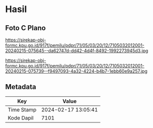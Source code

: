 # Hasil

## Foto C Plano

https://sirekap-obj-formc.kpu.go.id/917f/pemilu/pdpr/71/05/03/20/12/7105032012001-20240215-075645--da62747d-dd42-4d4f-8492-1992273945d3.jpg

https://sirekap-obj-formc.kpu.go.id/917f/pemilu/pdpr/71/05/03/20/12/7105032012001-20240215-075739--f9497093-4a32-4224-b4b7-1ebb60e9a257.jpg


## Metadata

| Key        | Value               |
| ---------- | ------------------- |
| Time Stamp | 2024-02-17 13:05:41 |
| Kode Dapil | 7101                |



